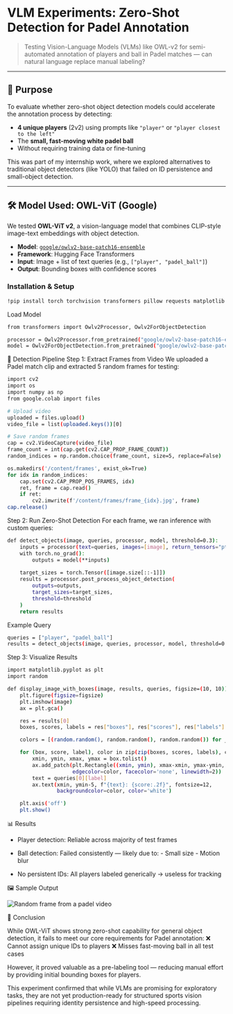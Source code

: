 # VLM Experiments: Zero-Shot Detection for Padel Annotation

> Testing Vision-Language Models (VLMs) like OWL-v2 for semi-automated annotation of players and ball in Padel matches — can natural language replace manual labeling?

---

## 🧰 Purpose

To evaluate whether zero-shot object detection models could accelerate the annotation process by detecting:
- **4 unique players** (2v2) using prompts like `"player"` or `"player closest to the left"`
- The **small, fast-moving white padel ball**
- Without requiring training data or fine-tuning

This was part of my internship work, where we explored alternatives to traditional object detectors (like YOLO) that failed on ID persistence and small-object detection.

---

## 🛠️ Model Used: OWL-ViT (Google)

We tested **OWL-ViT v2**, a vision-language model that combines CLIP-style image-text embeddings with object detection.

- **Model**: [`google/owlv2-base-patch16-ensemble`](https://huggingface.co/google/owlv2-base-patch16-ensemble)
- **Framework**: Hugging Face Transformers
- **Input**: Image + list of text queries (e.g., `["player", "padel_ball"]`)
- **Output**: Bounding boxes with confidence scores

### Installation & Setup

```bash
!pip install torch torchvision transformers pillow requests matplotlib scipy
```

Load Model
```bash
from transformers import Owlv2Processor, Owlv2ForObjectDetection

processor = Owlv2Processor.from_pretrained("google/owlv2-base-patch16-ensemble")
model = Owlv2ForObjectDetection.from_pretrained("google/owlv2-base-patch16-ensemble")
```

🎯 Detection Pipeline
Step 1: Extract Frames from Video
We uploaded a Padel match clip and extracted 5 random frames for testing:

```bash
import cv2
import os
import numpy as np
from google.colab import files

# Upload video
uploaded = files.upload()
video_file = list(uploaded.keys())[0]

# Save random frames
cap = cv2.VideoCapture(video_file)
frame_count = int(cap.get(cv2.CAP_PROP_FRAME_COUNT))
random_indices = np.random.choice(frame_count, size=5, replace=False)

os.makedirs('/content/frames', exist_ok=True)
for idx in random_indices:
    cap.set(cv2.CAP_PROP_POS_FRAMES, idx)
    ret, frame = cap.read()
    if ret:
        cv2.imwrite(f'/content/frames/frame_{idx}.jpg', frame)
cap.release()
```

Step 2: Run Zero-Shot Detection
For each frame, we ran inference with custom queries:

```bash
def detect_objects(image, queries, processor, model, threshold=0.3):
    inputs = processor(text=queries, images=[image], return_tensors="pt")
    with torch.no_grad():
        outputs = model(**inputs)
    
    target_sizes = torch.Tensor([image.size[::-1]])
    results = processor.post_process_object_detection(
        outputs=outputs,
        target_sizes=target_sizes,
        threshold=threshold
    )
    return results
```

Example Query

```bash
queries = ["player", "padel_ball"]
results = detect_objects(image, queries, processor, model, threshold=0.3)
```

Step 3: Visualize Results

```bash
import matplotlib.pyplot as plt
import random

def display_image_with_boxes(image, results, queries, figsize=(10, 10)):
    plt.figure(figsize=figsize)
    plt.imshow(image)
    ax = plt.gca()

    res = results[0]
    boxes, scores, labels = res["boxes"], res["scores"], res["labels"]

    colors = [(random.random(), random.random(), random.random()) for _ in range(len(boxes))]

    for (box, score, label), color in zip(zip(boxes, scores, labels), colors):
        xmin, ymin, xmax, ymax = box.tolist()
        ax.add_patch(plt.Rectangle((xmin, ymin), xmax-xmin, ymax-ymin,
                     edgecolor=color, facecolor='none', linewidth=2))
        text = queries[0][label]
        ax.text(xmin, ymin-5, f"{text}: {score:.2f}", fontsize=12,
                backgroundcolor=color, color='white')

    plt.axis('off')
    plt.show()
```

📊 Results

+ Player detection: Reliable across majority of test frames
+ Ball detection: Failed consistently — likely due to:
            - Small size 
            - Motion blur

+ No persistent IDs: All players labeled generically → useless for tracking

🖼️ Sample Output

![Random frame from a padel video](Owlv2.png)

📝 Conclusion

While OWL-ViT shows strong zero-shot capability for general object detection, it fails to meet our core requirements for Padel annotation:
    ❌ Cannot assign unique IDs to players
    ❌ Misses fast-moving ball in all test cases

However, it proved valuable as a pre-labeling tool — reducing manual effort by providing initial bounding boxes for players.

This experiment confirmed that while VLMs are promising for exploratory tasks, they are not yet production-ready for structured sports vision pipelines requiring identity persistence and high-speed processing.